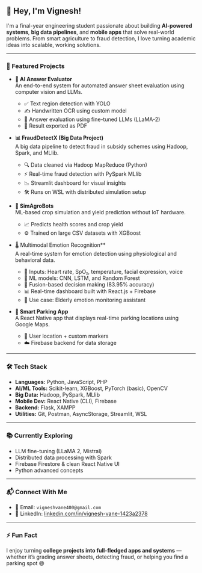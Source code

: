 ## 👋 Hey, I'm Vignesh!

I'm a final-year engineering student passionate about building **AI-powered systems**, **big data pipelines**, and **mobile apps** that solve real-world problems. From smart agriculture to fraud detection, I love turning academic ideas into scalable, working solutions.

---

### 🚀 Featured Projects

- **🧠 AI Answer Evaluator**  
  An end-to-end system for automated answer sheet evaluation using computer vision and LLMs.  
  - ✅ Text region detection with YOLO  
  - ✍️ Handwritten OCR using custom model  
  - 🤖 Answer evaluation using fine-tuned LLMs (LLaMA-2)  
  - 📄 Result exported as PDF

- **📊 FraudDetectX (Big Data Project)**  
  A big data pipeline to detect fraud in subsidy schemes using Hadoop, Spark, and MLlib.  
  - 🔍 Data cleaned via Hadoop MapReduce (Python)  
  - ⚡ Real-time fraud detection with PySpark MLlib  
  - 📉 Streamlit dashboard for visual insights  
  - 🛠️ Runs on WSL with distributed simulation setup

- **🌾 SimAgroBots**  
  ML-based crop simulation and yield prediction without IoT hardware.  
  - 📈 Predicts health scores and crop yield  
  - ⚙️ Trained on large CSV datasets with XGBoost

- 🌡️ Multimodal Emotion Recognition**  
  A real-time system for emotion detection using physiological and behavioral data.  
  - 💓 Inputs: Heart rate, SpO₂, temperature, facial expression, voice  
  - 🧠 ML models: CNN, LSTM, and Random Forest  
  - 🔀 Fusion-based decision making (83.95% accuracy)  
  - 📊 Real-time dashboard built with React.js + Firebase  
  - 👵 Use case: Elderly emotion monitoring assistant

- **🚗 Smart Parking App**  
  A React Native app that displays real-time parking locations using Google Maps.  
  - 📍 User location + custom markers  
  - ☁️ Firebase backend for data storage

---

### 🛠 Tech Stack

- **Languages:** Python, JavaScript, PHP  
- **AI/ML Tools:** Scikit-learn, XGBoost, PyTorch (basic), OpenCV  
- **Big Data:** Hadoop, PySpark, MLlib  
- **Mobile Dev:** React Native (CLI), Firebase  
- **Backend:** Flask, XAMPP  
- **Utilities:** Git, Postman, AsyncStorage, Streamlit, WSL

---

### 📚 Currently Exploring

- LLM fine-tuning (LLaMA 2, Mistral)  
- Distributed data processing with Spark  
- Firebase Firestore & clean React Native UI  
- Python advanced concepts

---

### 📬 Connect With Me

- 📧 Email: `vigneshvane400@gmail.com`  
- 💼 LinkedIn: [linkedin.com/in/vignesh-vane-1423a2378](https://www.linkedin.com/in/vignesh-vane-1423a2378)

---

### ⚡ Fun Fact

I enjoy turning **college projects into full-fledged apps and systems** — whether it’s grading answer sheets, detecting fraud, or helping you find a parking spot 😄
